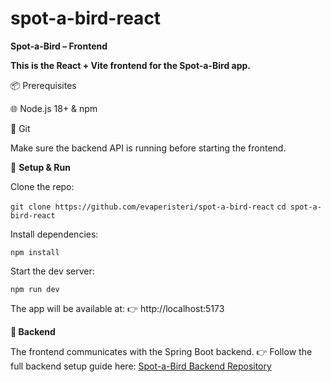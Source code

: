 # spot-a-bird-react

**Spot-a-Bird – Frontend**

**This is the React + Vite frontend for the Spot-a-Bird app.**

📦 Prerequisites

🌐 Node.js 18+ & npm

🌱 Git

Make sure the backend API is running before starting the frontend.

🚀 **Setup & Run**

Clone the repo:

`git clone https://github.com/evaperisteri/spot-a-bird-react`
`cd spot-a-bird-react`

Install dependencies:

`npm install`

Start the dev server:

`npm run dev`

The app will be available at:
👉 http://localhost:5173

**🔗 Backend**

The frontend communicates with the Spring Boot backend.
👉 Follow the full backend setup guide here:
[Spot-a-Bird Backend Repository](https://github.com/evaperisteri/spot-a-bird-app)
